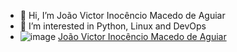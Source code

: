 - 👋 Hi, I’m João Victor Inocêncio Macedo de Aguiar
- 👀 I’m interested in Python, Linux and DevOps
- ![image](https://img.shields.io/badge/LinkedIn-0077B5?style=for-the-badge&logo=linkedin&logoColor=white) [João Victor Inocêncio Macedo de Aguiar](https://www.linkedin.com/in/macedo-dev/)

<!---
macdjoao/macdjoao is a ✨ special ✨ repository because its `README.md` (this file) appears on your GitHub profile.
You can click the Preview link to take a look at your changes.
--->
